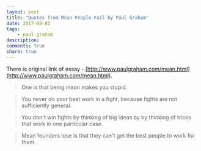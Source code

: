 ```yaml
---
layout: post
title: "Quotes from Mean People Fail by Paul Graham"
date: 2017-08-05
tags: 
    - paul graham
description: 
comments: true
share: true
---
```


There is original link of essay - [http://www.paulgraham.com/mean.html](http://www.paulgraham.com/mean.html).

> One is that being mean makes you stupid.

> You never do your best work in a fight, because fights are not sufficiently general.

> You don't win fights by thinking of big ideas by by thinking of tricks that work in one particular case.

> Mean founders lose is that they can't get the best people to work for them.
